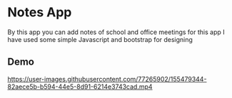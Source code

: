# Notes App

By this app you can add notes of school and office meetings for this app I have used some simple Javascript and bootstrap for designing


## Demo


https://user-images.githubusercontent.com/77265902/155479344-82aece5b-b594-44e5-8d91-6214e3743cad.mp4

